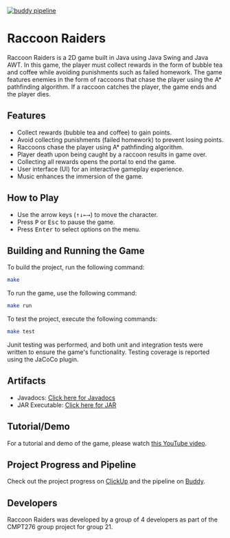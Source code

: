 [![buddy pipeline](https://app.buddy.works/group21/group21/pipelines/pipeline/440571/badge.svg?token=ed6accf4049acde7c0afe7e45e246f88c3680fd321a2b43ae2ed67a2cca4c623 "buddy pipeline")](https://app.buddy.works/group21/group21/pipelines/pipeline/440571)

# Raccoon Raiders

Raccoon Raiders is a 2D game built in Java using Java Swing and Java AWT. In this game, the player must collect rewards in the form of bubble tea and coffee while avoiding punishments such as failed homework. The game features enemies in the form of raccoons that chase the player using the A* pathfinding algorithm. If a raccoon catches the player, the game ends and the player dies.

## Features

- Collect rewards (bubble tea and coffee) to gain points.
- Avoid collecting punishments (failed homework) to prevent losing points.
- Raccoons chase the player using A* pathfinding algorithm.
- Player death upon being caught by a raccoon results in game over.
- Collecting all rewards opens the portal to end the game.
- User interface (UI) for an interactive gameplay experience.
- Music enhances the immersion of the game.

## How to Play

- Use the arrow keys (<kbd>↑</kbd><kbd>↓</kbd><kbd>←</kbd><kbd>→</kbd>) to move the character.
- Press <kbd>P</kbd> or <kbd>Esc</kbd> to pause the game.
- Press <kbd>Enter</kbd> to select options on the menu.

## Building and Running the Game

To build the project, run the following command:

```sh
make
```

To run the game, use the following command:

```sh
make run
```

To test the project, execute the following commands:

```sh
make test
```

Junit testing was performed, and both unit and integration tests were written to ensure the game's functionality. Testing coverage is reported using the JaCoCo plugin.

## Artifacts

- Javadocs: [Click here for Javadocs](https://github.com/FayezAhmed/maze-game/tree/master/RaccoonRaiders/target/apidocs)
- JAR Executable: [Click here for JAR](https://github.com/FayezAhmed/maze-game/raw/master/RaccoonRaiders/target/RaccoonRaiders.jar)

## Tutorial/Demo

For a tutorial and demo of the game, please watch [this YouTube video](https://www.youtube.com/watch?v=d7QG1P4O0Fk).

## Project Progress and Pipeline

Check out the project progress on [ClickUp](https://app.clickup.com/14235132/v/l/6-198620771-1?pr=60711082) and the pipeline on [Buddy](https://app.buddy.works/group21/group21).

## Developers

Raccoon Raiders was developed by a group of 4 developers as part of the CMPT276 group project for group 21.
